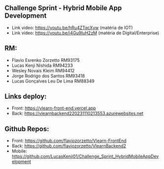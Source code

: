 ## Challenge Sprint - Hybrid Mobile App Development

- Link video: https://youtu.be/hRu4ZTqcXyw (matéria de IOT)
- Link vídeo: https://youtu.be/i4Gu9IuH2zM (matéria de Digital/Enterprise)

## RM:
- Flavio Esrenko Zorzetto RM93175
- Lucas Kenji Nishida RM94233
- Wesley Novais Kleim RM94412
- Jorge Rodrigo dos Santos RM93418
- Lucas Gonçalves Leu De Lima RM88349

## Links deploy:
- Front: https://vlearn-front-end.vercel.app
- Back: https://vlearnbackend220231110213553.azurewebsites.net

## Github Repos:
- Front: https://github.com/flaviozorzetto/Vlearn-FrontEnd
- Back: https://github.com/flaviozorzetto/VlearnBackend2
- Mobile: https://github.com/LucasKenji01/Challenge_Sprint_HybridMobileAppDevelopment 
